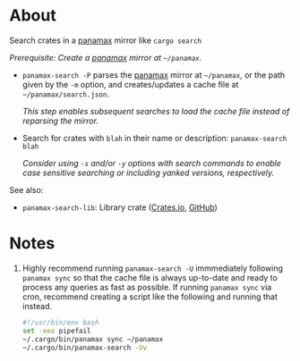 # About

Search crates in a [panamax] mirror like `cargo search`

*Prerequisite: Create a [panamax] mirror at `~/panamax`.*

- `panamax-search -P` parses the [panamax] mirror at `~/panamax`, or the path given by the `-m` option,
  and creates/updates a cache file at `~/panamax/search.json`.

  *This step enables subsequent searches to load the cache file instead of reparsing the mirror.*

- Search for crates with `blah` in their name or description:
  `panamax-search blah`

  *Consider using `-s` and/or `-y` options with search commands to enable case sensitive searching
  or including yanked versions, respectively.*

See also:

* `panamax-search-lib`: Library crate
  ([Crates.io](https://crates.io/crates/panamax-search-lib),
  [GitHub](https://github.com/qtfkwk/panamax-search/tree/main/crates/lib))

[panamax]: https://crates.io/crates/panamax

# Notes

1. Highly recommend running `panamax-search -U` immmediately following `panamax sync` so that the
   cache file is always up-to-date and ready to process any queries as fast as possible.
   If running `panamax sync` via cron, recommend creating a script like the following and running
   that instead.

   ```bash
   #!/usr/bin/env bash
   set -xeo pipefail
   ~/.cargo/bin/panamax sync ~/panamax
   ~/.cargo/bin/panamax-search -Uv
   ```

